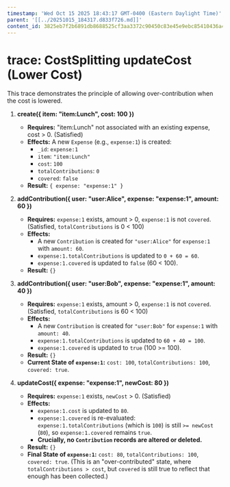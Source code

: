 ```yaml
---
timestamp: 'Wed Oct 15 2025 18:43:17 GMT-0400 (Eastern Daylight Time)'
parent: '[[../20251015_184317.d833f726.md]]'
content_id: 3825eb7f2b6891db8688525cf3aa3372c90450c83e45e9ebc85410436a4b8322
---
```


# trace: CostSplitting updateCost (Lower Cost)

This trace demonstrates the principle of allowing over-contribution when the cost is lowered.

1. **create({ item: "item:Lunch", cost: 100 })**
   * **Requires:** "item:Lunch" not associated with an existing expense, cost > 0. (Satisfied)
   * **Effects:** A new `Expense` (e.g., `expense:1`) is created:
     * `_id`: `expense:1`
     * `item`: `"item:Lunch"`
     * `cost`: `100`
     * `totalContributions`: `0`
     * `covered`: `false`
   * **Result:** `{ expense: "expense:1" }`

2. **addContribution({ user: "user:Alice", expense: "expense:1", amount: 60 })**
   * **Requires:** `expense:1` exists, amount > 0, `expense:1` is not `covered`. (Satisfied, `totalContributions` is 0 < 100)
   * **Effects:**
     * A new `Contribution` is created for `"user:Alice"` for `expense:1` with `amount: 60`.
     * `expense:1.totalContributions` is updated to `0 + 60 = 60`.
     * `expense:1.covered` is updated to `false` (60 < 100).
   * **Result:** `{}`

3. **addContribution({ user: "user:Bob", expense: "expense:1", amount: 40 })**
   * **Requires:** `expense:1` exists, amount > 0, `expense:1` is not `covered`. (Satisfied, `totalContributions` is 60 < 100)
   * **Effects:**
     * A new `Contribution` is created for `"user:Bob"` for `expense:1` with `amount: 40`.
     * `expense:1.totalContributions` is updated to `60 + 40 = 100`.
     * `expense:1.covered` is updated to `true` (100 >= 100).
   * **Result:** `{}`
   * **Current State of `expense:1`:** `cost: 100`, `totalContributions: 100`, `covered: true`.

4. **updateCost({ expense: "expense:1", newCost: 80 })**
   * **Requires:** `expense:1` exists, `newCost` > 0. (Satisfied)
   * **Effects:**
     * `expense:1.cost` is updated to `80`.
     * `expense:1.covered` is re-evaluated: `expense:1.totalContributions` (which is `100`) is still `>= newCost` (`80`), so `expense:1.covered` remains `true`.
     * **Crucially, no `Contribution` records are altered or deleted.**
   * **Result:** `{}`
   * **Final State of `expense:1`:** `cost: 80`, `totalContributions: 100`, `covered: true`. (This is an "over-contributed" state, where `totalContributions > cost`, but `covered` is still true to reflect that enough has been collected.)
